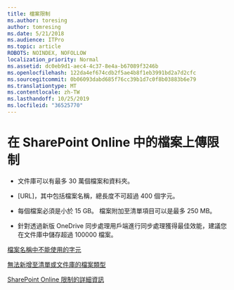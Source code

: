 ```yaml
---
title: 檔案限制
ms.author: toresing
author: tomresing
ms.date: 5/21/2018
ms.audience: ITPro
ms.topic: article
ROBOTS: NOINDEX, NOFOLLOW
localization_priority: Normal
ms.assetid: dc0eb9d1-aec4-4c37-8e4a-b67089f3246b
ms.openlocfilehash: 122da4ef674cdb2f5ae4b8f1eb3991bd2a7d2cfc
ms.sourcegitcommit: 0b06093dabd685f76cc39b1d7c0f8b03883b6e79
ms.translationtype: MT
ms.contentlocale: zh-TW
ms.lasthandoff: 10/25/2019
ms.locfileid: "36525770"
---
```

# <a name="file-upload-limits-in-sharepoint-online"></a>在 SharePoint Online 中的檔案上傳限制

- 文件庫可以有最多 30 萬個檔案和資料夾。
    
- [URL]，其中包括檔案名稱，總長度不可超過 400 個字元。
    
- 每個檔案必須是小於 15 GB。 檔案附加至清單項目可以是最多 250 MB。
    
- 針對透過新版 OneDrive 同步處理用戶端進行同步處理獲得最佳效能，建議您在文件庫中儲存超過 100000 檔案。 
    
[檔案名稱中不能使用的字元](https://go.microsoft.com/fwlink/?linkid=866430)
  
[無法新增至清單或文件庫的檔案類型](https://go.microsoft.com/fwlink/?linkid=273757)
  
[SharePoint Online 限制的詳細資訊](https://go.microsoft.com/fwlink/?linkid=271273)
  

